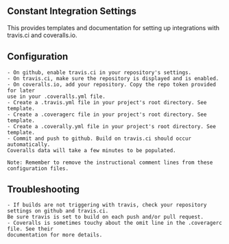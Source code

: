 ## Constant Integration Settings

This provides templates and documentation for setting up integrations with travis.ci and coveralls.io.

## Configuration
    
    - On github, enable travis.ci in your repository's settings.
    - On travis.ci, make sure the repository is displayed and is enabled.
    - On coveralls.io, add your repository. Copy the repo token provided for later 
    use in your .coveralls.yml file.
    - Create a .travis.yml file in your project's root directory. See template.
    - Create a .coveragerc file in your project's root directory. See template.
    - Create a .coverally.yml file in your project's root directory. See template.
    - Commit and push to github. Build on travis.ci should occur automatically. 
    Coveralls data will take a few minutes to be populated.
    
    Note: Remember to remove the instructional comment lines from these configuration files.
    
## Troubleshooting

    - If builds are not triggering with travis, check your repository settings on github and travis.ci. 
    Be sure travis is set to build on each push and/or pull request.
    - Coveralls is sometimes touchy about the omit line in the .coveragerc file. See their
    documentation for more details.
